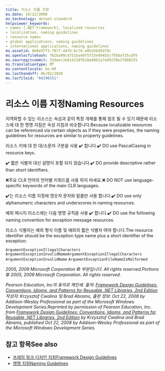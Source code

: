 ```yaml
---
title: 리소스 이름 지정
ms.date: 10/22/2008
ms.technology: dotnet-standard
helpviewer_keywords:
- names [.NET Framework], localized resources
- localization, naming guidelines
- resource names
- global applications, naming guidelines
- international applications, naming guidelines
ms.assetid: 8b0e97f3-7877-44fd-bc76-e05d36d5d79c
ms.openlocfilehash: 762ba99c4751ba40f5f33e99455cf950af35cdf6
ms.sourcegitcommit: 33deec3e814238fb18a49b2a7e89278e27888291
ms.translationtype: MT
ms.contentlocale: ko-KR
ms.lasthandoff: 06/02/2020
ms.locfileid: "84290151"
---
```

# <a name="naming-resources"></a><span data-ttu-id="b42f6-102">리소스 이름 지정</span><span class="sxs-lookup"><span data-stu-id="b42f6-102">Naming Resources</span></span>
<span data-ttu-id="b42f6-103">지역화할 수 있는 리소스는 속성과 같이 특정 개체를 통해 참조 될 수 있기 때문에 리소스에 대 한 명명 지침은 속성 지침과 비슷합니다.</span><span class="sxs-lookup"><span data-stu-id="b42f6-103">Because localizable resources can be referenced via certain objects as if they were properties, the naming guidelines for resources are similar to property guidelines.</span></span>

 <span data-ttu-id="b42f6-104">리소스 키에 대 한 대/소문자 구분을 사용 ✔️ 합니다.</span><span class="sxs-lookup"><span data-stu-id="b42f6-104">✔️ DO use PascalCasing in resource keys.</span></span>

 <span data-ttu-id="b42f6-105">✔️ 짧은 식별자 대신 설명이 포함 되지 않습니다.</span><span class="sxs-lookup"><span data-stu-id="b42f6-105">✔️ DO provide descriptive rather than short identifiers.</span></span>

 <span data-ttu-id="b42f6-106">❌주요 CLR 언어의 언어별 키워드를 사용 하지 마세요.</span><span class="sxs-lookup"><span data-stu-id="b42f6-106">❌ DO NOT use language-specific keywords of the main CLR languages.</span></span>

 <span data-ttu-id="b42f6-107">✔️는 리소스 이름 지정에 영숫자 문자와 밑줄만 사용 합니다.</span><span class="sxs-lookup"><span data-stu-id="b42f6-107">✔️ DO use only alphanumeric characters and underscores in naming resources.</span></span>

 <span data-ttu-id="b42f6-108">예외 메시지 리소스에는 다음 명명 규칙을 사용 ✔️ 합니다.</span><span class="sxs-lookup"><span data-stu-id="b42f6-108">✔️ DO use the following naming convention for exception message resources.</span></span>

 <span data-ttu-id="b42f6-109">리소스 식별자는 예외 형식 이름 및 예외의 짧은 식별자 여야 합니다.</span><span class="sxs-lookup"><span data-stu-id="b42f6-109">The resource identifier should be the exception type name plus a short identifier of the exception:</span></span>

 <span data-ttu-id="b42f6-110">`ArgumentExceptionIllegalCharacters` `ArgumentExceptionInvalidName`</span><span class="sxs-lookup"><span data-stu-id="b42f6-110">`ArgumentExceptionIllegalCharacters` `ArgumentExceptionInvalidName`</span></span>
 `ArgumentExceptionFileNameIsMalformed`

 <span data-ttu-id="b42f6-111">*2005, 2009 Microsoft Corporation © 부분입니다. All rights reserved.*</span><span class="sxs-lookup"><span data-stu-id="b42f6-111">*Portions © 2005, 2009 Microsoft Corporation. All rights reserved.*</span></span>

 <span data-ttu-id="b42f6-112">*Pearson Education, Inc의 동의로 재인쇄. 출처: [Framework Design Guidelines: Conventions, Idioms, and Patterns for Reusable .NET Libraries, 2nd Edition](https://www.informit.com/store/framework-design-guidelines-conventions-idioms-and-9780321545619) 작성자: Krzysztof Cwalina 및 Brad Abrams, 출판 정보: Oct 22, 2008 by Addison-Wesley Professional as part of the Microsoft Windows Development Series.*</span><span class="sxs-lookup"><span data-stu-id="b42f6-112">*Reprinted by permission of Pearson Education, Inc. from [Framework Design Guidelines: Conventions, Idioms, and Patterns for Reusable .NET Libraries, 2nd Edition](https://www.informit.com/store/framework-design-guidelines-conventions-idioms-and-9780321545619) by Krzysztof Cwalina and Brad Abrams, published Oct 22, 2008 by Addison-Wesley Professional as part of the Microsoft Windows Development Series.*</span></span>

## <a name="see-also"></a><span data-ttu-id="b42f6-113">참고 항목</span><span class="sxs-lookup"><span data-stu-id="b42f6-113">See also</span></span>

- [<span data-ttu-id="b42f6-114">프레임 워크 디자인 지침</span><span class="sxs-lookup"><span data-stu-id="b42f6-114">Framework Design Guidelines</span></span>](index.md)
- [<span data-ttu-id="b42f6-115">명명 지침</span><span class="sxs-lookup"><span data-stu-id="b42f6-115">Naming Guidelines</span></span>](naming-guidelines.md)
